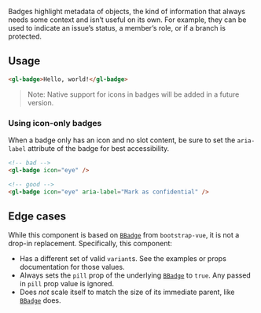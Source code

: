 Badges highlight metadata of objects, the kind of information that always needs
some context and isn’t useful on its own. For example, they can be used to
indicate an issue’s status, a member’s role, or if a branch is protected.

## Usage

```html
<gl-badge>Hello, world!</gl-badge>
```

> Note: Native support for icons in badges will be added in a future version.

### Using icon-only badges

When a badge only has an icon and no slot content, be sure to set the `aria-label` attribute of the
badge for best accessibility.

```html
<!-- bad -->
<gl-badge icon="eye" />

<!-- good -->
<gl-badge icon="eye" aria-label="Mark as confidential" />
```

## Edge cases

While this component is based on
[`BBadge`](https://bootstrap-vue.org/docs/components/badge) from
`bootstrap-vue`, it is not a drop-in replacement. Specifically, this component:

- Has a different set of valid `variant`s. See the examples or props
   documentation for those values.
- Always sets the `pill` prop of the underlying
[`BBadge`](https://bootstrap-vue.org/docs/components/badge) to `true`. Any passed
   in `pill` prop value is ignored.
- Does _not_ scale itself to match the size of its immediate parent, like
   [`BBadge`](https://bootstrap-vue.org/docs/components/badge) does.
